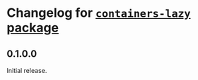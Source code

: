 # Changelog for [`containers-lazy` package](http://github.com/Bodigrim/containers-lazy)

## 0.1.0.0

Initial release.
